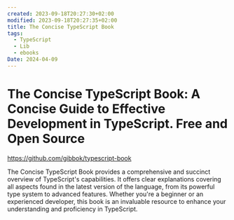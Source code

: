 ```yaml
---
created: 2023-09-18T20:27:30+02:00
modified: 2023-09-18T20:27:35+02:00
title: The Concise TypeScript Book
tags:
  - TypeScript
  - Lib
  - ebooks
Date: 2024-04-09
---
```


 
# The Concise TypeScript Book: A Concise Guide to Effective Development in TypeScript. Free and Open Source

<https://github.com/gibbok/typescript-book>

The Concise TypeScript Book provides a comprehensive and succinct overview of TypeScript's capabilities. It offers clear explanations covering all aspects found in the latest version of the language, from its powerful type system to advanced features. Whether you're a beginner or an experienced developer, this book is an invaluable resource to enhance your understanding and proficiency in TypeScript.

